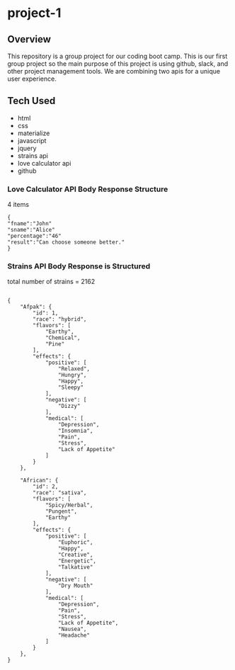 # project-1

## Overview

This repository is a group project for our coding boot camp. This is our first group project so the main purpose of this project is using github, slack, and other project management tools. We are combining two apis for a unique user experience.

## Tech Used

- html
- css
- materialize
- javascript
- jquery
- strains api
- love calculator api
- github

### Love Calculator API Body Response Structure

4 items

```
{
"fname":"John"
"sname":"Alice"
"percentage":"46"
"result":"Can choose someone better."
}
```

### Strains API Body Response is Structured

total number of strains = 2162

```

{
    "Afpak": {
        "id": 1,
        "race": "hybrid",
        "flavors": [
            "Earthy",
            "Chemical",
            "Pine"
        ],
        "effects": {
            "positive": [
                "Relaxed",
                "Hungry",
                "Happy",
                "Sleepy"
            ],
            "negative": [
                "Dizzy"
            ],
            "medical": [
                "Depression",
                "Insomnia",
                "Pain",
                "Stress",
                "Lack of Appetite"
            ]
        }
    },

    "African": {
        "id": 2,
        "race": "sativa",
        "flavors": [
            "Spicy/Herbal",
            "Pungent",
            "Earthy"
        ],
        "effects": {
            "positive": [
                "Euphoric",
                "Happy",
                "Creative",
                "Energetic",
                "Talkative"
            ],
            "negative": [
                "Dry Mouth"
            ],
            "medical": [
                "Depression",
                "Pain",
                "Stress",
                "Lack of Appetite",
                "Nausea",
                "Headache"
            ]
        }
    },
}

```
